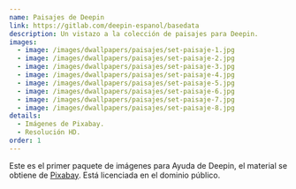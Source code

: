 ```yaml
---
name: Paisajes de Deepin
link: https://gitlab.com/deepin-espanol/basedata
description: Un vistazo a la colección de paisajes para Deepin.
images:
  - image: /images/dwallpapers/paisajes/set-paisaje-1.jpg
  - image: /images/dwallpapers/paisajes/set-paisaje-2.jpg
  - image: /images/dwallpapers/paisajes/set-paisaje-3.jpg
  - image: /images/dwallpapers/paisajes/set-paisaje-4.jpg
  - image: /images/dwallpapers/paisajes/set-paisaje-5.jpg
  - image: /images/dwallpapers/paisajes/set-paisaje-6.jpg
  - image: /images/dwallpapers/paisajes/set-paisaje-7.jpg
  - image: /images/dwallpapers/paisajes/set-paisaje-8.jpg
details:
  - Imágenes de Pixabay.
  - Resolución HD.
order: 1
---
```


Este es el primer paquete de imágenes para Ayuda de Deepin, el material se obtiene de [Pixabay](https://pixabay.com/). Está licenciada en el dominio público.

